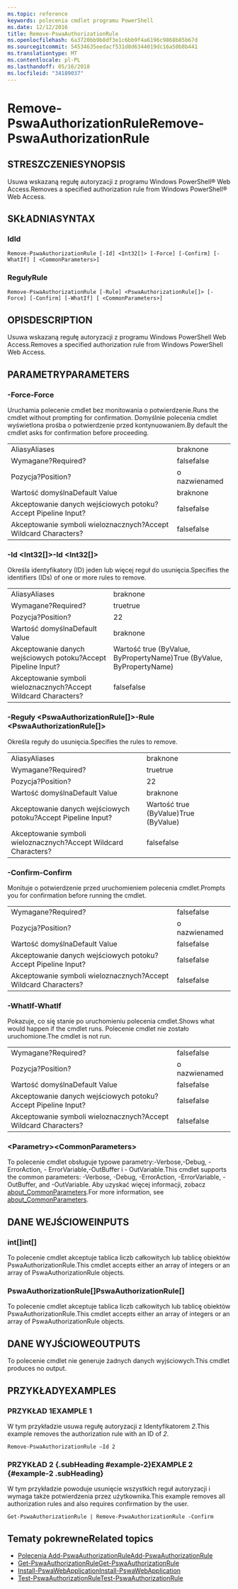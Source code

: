 ```yaml
---
ms.topic: reference
keywords: polecenia cmdlet programu PowerShell
ms.date: 12/12/2016
title: Remove-PswaAuthorizationRule
ms.openlocfilehash: 6a3720bb9b8df3e1c6bb9f4a6196c9868b85b67d
ms.sourcegitcommit: 54534635eedacf531d8d6344019dc16a50b8b441
ms.translationtype: MT
ms.contentlocale: pl-PL
ms.lasthandoff: 05/16/2018
ms.locfileid: "34189037"
---
```

# <a name="remove-pswaauthorizationrule"></a><span data-ttu-id="388e3-103">Remove-PswaAuthorizationRule</span><span class="sxs-lookup"><span data-stu-id="388e3-103">Remove-PswaAuthorizationRule</span></span>

## <a name="synopsis"></a><span data-ttu-id="388e3-104">STRESZCZENIE</span><span class="sxs-lookup"><span data-stu-id="388e3-104">SYNOPSIS</span></span>

<span data-ttu-id="388e3-105">Usuwa wskazaną regułę autoryzacji z programu Windows PowerShell® Web Access.</span><span class="sxs-lookup"><span data-stu-id="388e3-105">Removes a specified authorization rule from Windows PowerShell® Web Access.</span></span>

## <a name="syntax"></a><span data-ttu-id="388e3-106">SKŁADNIA</span><span class="sxs-lookup"><span data-stu-id="388e3-106">SYNTAX</span></span>

### <a name="id"></a><span data-ttu-id="388e3-107">Id</span><span class="sxs-lookup"><span data-stu-id="388e3-107">Id</span></span>
```
Remove-PswaAuthorizationRule [-Id] <Int32[]> [-Force] [-Confirm] [-WhatIf] [ <CommonParameters>]
```

### <a name="rule"></a><span data-ttu-id="388e3-108">Reguły</span><span class="sxs-lookup"><span data-stu-id="388e3-108">Rule</span></span>
```
Remove-PswaAuthorizationRule [-Rule] <PswaAuthorizationRule[]> [-Force] [-Confirm] [-WhatIf] [ <CommonParameters>]
```

## <a name="description"></a><span data-ttu-id="388e3-109">OPIS</span><span class="sxs-lookup"><span data-stu-id="388e3-109">DESCRIPTION</span></span>

<span data-ttu-id="388e3-110">Usuwa wskazaną regułę autoryzacji z programu Windows PowerShell Web Access.</span><span class="sxs-lookup"><span data-stu-id="388e3-110">Removes a specified authorization rule from Windows PowerShell Web Access.</span></span>

## <a name="parameters"></a><span data-ttu-id="388e3-111">PARAMETRY</span><span class="sxs-lookup"><span data-stu-id="388e3-111">PARAMETERS</span></span>

### <a name="-force"></a><span data-ttu-id="388e3-112">-Force</span><span class="sxs-lookup"><span data-stu-id="388e3-112">-Force</span></span>

<span data-ttu-id="388e3-113">Uruchamia polecenie cmdlet bez monitowania o potwierdzenie.</span><span class="sxs-lookup"><span data-stu-id="388e3-113">Runs the cmdlet without prompting for confirmation.</span></span> <span data-ttu-id="388e3-114">Domyślnie polecenia cmdlet wyświetlona prośba o potwierdzenie przed kontynuowaniem.</span><span class="sxs-lookup"><span data-stu-id="388e3-114">By default the cmdlet asks for confirmation before proceeding.</span></span>

|||
|-|-|
| <span data-ttu-id="388e3-115">Aliasy</span><span class="sxs-lookup"><span data-stu-id="388e3-115">Aliases</span></span>                              | <span data-ttu-id="388e3-116">brak</span><span class="sxs-lookup"><span data-stu-id="388e3-116">none</span></span>                                 |
| <span data-ttu-id="388e3-117">Wymagane?</span><span class="sxs-lookup"><span data-stu-id="388e3-117">Required?</span></span>                            | <span data-ttu-id="388e3-118">false</span><span class="sxs-lookup"><span data-stu-id="388e3-118">false</span></span>                                |
| <span data-ttu-id="388e3-119">Pozycja?</span><span class="sxs-lookup"><span data-stu-id="388e3-119">Position?</span></span>                            | <span data-ttu-id="388e3-120">o nazwie</span><span class="sxs-lookup"><span data-stu-id="388e3-120">named</span></span>                                |
| <span data-ttu-id="388e3-121">Wartość domyślna</span><span class="sxs-lookup"><span data-stu-id="388e3-121">Default Value</span></span>                        | <span data-ttu-id="388e3-122">brak</span><span class="sxs-lookup"><span data-stu-id="388e3-122">none</span></span>                                 |
| <span data-ttu-id="388e3-123">Akceptowanie danych wejściowych potoku?</span><span class="sxs-lookup"><span data-stu-id="388e3-123">Accept Pipeline Input?</span></span>               | <span data-ttu-id="388e3-124">false</span><span class="sxs-lookup"><span data-stu-id="388e3-124">false</span></span>                                |
| <span data-ttu-id="388e3-125">Akceptowanie symboli wieloznacznych?</span><span class="sxs-lookup"><span data-stu-id="388e3-125">Accept Wildcard Characters?</span></span>          | <span data-ttu-id="388e3-126">false</span><span class="sxs-lookup"><span data-stu-id="388e3-126">false</span></span>                                |

### <a name="-id-ltint32gt"></a><span data-ttu-id="388e3-127">-Id &lt;Int32\[\]&gt;</span><span class="sxs-lookup"><span data-stu-id="388e3-127">-Id &lt;Int32\[\]&gt;</span></span>

<span data-ttu-id="388e3-128">Określa identyfikatory (ID) jeden lub więcej reguł do usunięcia.</span><span class="sxs-lookup"><span data-stu-id="388e3-128">Specifies the identifiers (IDs) of one or more rules to remove.</span></span>

|||
|-|-|
| <span data-ttu-id="388e3-129">Aliasy</span><span class="sxs-lookup"><span data-stu-id="388e3-129">Aliases</span></span>                              | <span data-ttu-id="388e3-130">brak</span><span class="sxs-lookup"><span data-stu-id="388e3-130">none</span></span>                                 |
| <span data-ttu-id="388e3-131">Wymagane?</span><span class="sxs-lookup"><span data-stu-id="388e3-131">Required?</span></span>                            | <span data-ttu-id="388e3-132">true</span><span class="sxs-lookup"><span data-stu-id="388e3-132">true</span></span>                                 |
| <span data-ttu-id="388e3-133">Pozycja?</span><span class="sxs-lookup"><span data-stu-id="388e3-133">Position?</span></span>                            | <span data-ttu-id="388e3-134">2</span><span class="sxs-lookup"><span data-stu-id="388e3-134">2</span></span>                                    |
| <span data-ttu-id="388e3-135">Wartość domyślna</span><span class="sxs-lookup"><span data-stu-id="388e3-135">Default Value</span></span>                        | <span data-ttu-id="388e3-136">brak</span><span class="sxs-lookup"><span data-stu-id="388e3-136">none</span></span>                                 |
| <span data-ttu-id="388e3-137">Akceptowanie danych wejściowych potoku?</span><span class="sxs-lookup"><span data-stu-id="388e3-137">Accept Pipeline Input?</span></span>               | <span data-ttu-id="388e3-138">Wartość true (ByValue, ByPropertyName)</span><span class="sxs-lookup"><span data-stu-id="388e3-138">True (ByValue, ByPropertyName)</span></span>       |
| <span data-ttu-id="388e3-139">Akceptowanie symboli wieloznacznych?</span><span class="sxs-lookup"><span data-stu-id="388e3-139">Accept Wildcard Characters?</span></span>          | <span data-ttu-id="388e3-140">false</span><span class="sxs-lookup"><span data-stu-id="388e3-140">false</span></span>                                |

### <a name="-rule-ltpswaauthorizationrulegt"></a><span data-ttu-id="388e3-141">-Reguły &lt;PswaAuthorizationRule\[\]&gt;</span><span class="sxs-lookup"><span data-stu-id="388e3-141">-Rule &lt;PswaAuthorizationRule\[\]&gt;</span></span>

<span data-ttu-id="388e3-142">Określa reguły do usunięcia.</span><span class="sxs-lookup"><span data-stu-id="388e3-142">Specifies the rules to remove.</span></span>

|||
|-|-|
| <span data-ttu-id="388e3-143">Aliasy</span><span class="sxs-lookup"><span data-stu-id="388e3-143">Aliases</span></span>                              | <span data-ttu-id="388e3-144">brak</span><span class="sxs-lookup"><span data-stu-id="388e3-144">none</span></span>                                 |
| <span data-ttu-id="388e3-145">Wymagane?</span><span class="sxs-lookup"><span data-stu-id="388e3-145">Required?</span></span>                            | <span data-ttu-id="388e3-146">true</span><span class="sxs-lookup"><span data-stu-id="388e3-146">true</span></span>                                 |
| <span data-ttu-id="388e3-147">Pozycja?</span><span class="sxs-lookup"><span data-stu-id="388e3-147">Position?</span></span>                            | <span data-ttu-id="388e3-148">2</span><span class="sxs-lookup"><span data-stu-id="388e3-148">2</span></span>                                    |
| <span data-ttu-id="388e3-149">Wartość domyślna</span><span class="sxs-lookup"><span data-stu-id="388e3-149">Default Value</span></span>                        | <span data-ttu-id="388e3-150">brak</span><span class="sxs-lookup"><span data-stu-id="388e3-150">none</span></span>                                 |
| <span data-ttu-id="388e3-151">Akceptowanie danych wejściowych potoku?</span><span class="sxs-lookup"><span data-stu-id="388e3-151">Accept Pipeline Input?</span></span>               | <span data-ttu-id="388e3-152">Wartość true (ByValue)</span><span class="sxs-lookup"><span data-stu-id="388e3-152">True (ByValue)</span></span>                       |
| <span data-ttu-id="388e3-153">Akceptowanie symboli wieloznacznych?</span><span class="sxs-lookup"><span data-stu-id="388e3-153">Accept Wildcard Characters?</span></span>          | <span data-ttu-id="388e3-154">false</span><span class="sxs-lookup"><span data-stu-id="388e3-154">false</span></span>                                |

### <a name="-confirm"></a><span data-ttu-id="388e3-155">-Confirm</span><span class="sxs-lookup"><span data-stu-id="388e3-155">-Confirm</span></span>

<span data-ttu-id="388e3-156">Monituje o potwierdzenie przed uruchomieniem polecenia cmdlet.</span><span class="sxs-lookup"><span data-stu-id="388e3-156">Prompts you for confirmation before running the cmdlet.</span></span>

|||
|-|-|
| <span data-ttu-id="388e3-157">Wymagane?</span><span class="sxs-lookup"><span data-stu-id="388e3-157">Required?</span></span>                            | <span data-ttu-id="388e3-158">false</span><span class="sxs-lookup"><span data-stu-id="388e3-158">false</span></span>                                |
| <span data-ttu-id="388e3-159">Pozycja?</span><span class="sxs-lookup"><span data-stu-id="388e3-159">Position?</span></span>                            | <span data-ttu-id="388e3-160">o nazwie</span><span class="sxs-lookup"><span data-stu-id="388e3-160">named</span></span>                                |
| <span data-ttu-id="388e3-161">Wartość domyślna</span><span class="sxs-lookup"><span data-stu-id="388e3-161">Default Value</span></span>                        | <span data-ttu-id="388e3-162">false</span><span class="sxs-lookup"><span data-stu-id="388e3-162">false</span></span>                                |
| <span data-ttu-id="388e3-163">Akceptowanie danych wejściowych potoku?</span><span class="sxs-lookup"><span data-stu-id="388e3-163">Accept Pipeline Input?</span></span>               | <span data-ttu-id="388e3-164">false</span><span class="sxs-lookup"><span data-stu-id="388e3-164">false</span></span>                                |
| <span data-ttu-id="388e3-165">Akceptowanie symboli wieloznacznych?</span><span class="sxs-lookup"><span data-stu-id="388e3-165">Accept Wildcard Characters?</span></span>          | <span data-ttu-id="388e3-166">false</span><span class="sxs-lookup"><span data-stu-id="388e3-166">false</span></span>                                |

### <a name="-whatif"></a><span data-ttu-id="388e3-167">-WhatIf</span><span class="sxs-lookup"><span data-stu-id="388e3-167">-WhatIf</span></span>

<span data-ttu-id="388e3-168">Pokazuje, co się stanie po uruchomieniu polecenia cmdlet.</span><span class="sxs-lookup"><span data-stu-id="388e3-168">Shows what would happen if the cmdlet runs.</span></span> <span data-ttu-id="388e3-169">Polecenie cmdlet nie zostało uruchomione.</span><span class="sxs-lookup"><span data-stu-id="388e3-169">The cmdlet is not run.</span></span>

|||
|-|-|
| <span data-ttu-id="388e3-170">Wymagane?</span><span class="sxs-lookup"><span data-stu-id="388e3-170">Required?</span></span>                            | <span data-ttu-id="388e3-171">false</span><span class="sxs-lookup"><span data-stu-id="388e3-171">false</span></span>                                |
| <span data-ttu-id="388e3-172">Pozycja?</span><span class="sxs-lookup"><span data-stu-id="388e3-172">Position?</span></span>                            | <span data-ttu-id="388e3-173">o nazwie</span><span class="sxs-lookup"><span data-stu-id="388e3-173">named</span></span>                                |
| <span data-ttu-id="388e3-174">Wartość domyślna</span><span class="sxs-lookup"><span data-stu-id="388e3-174">Default Value</span></span>                        | <span data-ttu-id="388e3-175">false</span><span class="sxs-lookup"><span data-stu-id="388e3-175">false</span></span>                                |
| <span data-ttu-id="388e3-176">Akceptowanie danych wejściowych potoku?</span><span class="sxs-lookup"><span data-stu-id="388e3-176">Accept Pipeline Input?</span></span>               | <span data-ttu-id="388e3-177">false</span><span class="sxs-lookup"><span data-stu-id="388e3-177">false</span></span>                                |
| <span data-ttu-id="388e3-178">Akceptowanie symboli wieloznacznych?</span><span class="sxs-lookup"><span data-stu-id="388e3-178">Accept Wildcard Characters?</span></span>          | <span data-ttu-id="388e3-179">false</span><span class="sxs-lookup"><span data-stu-id="388e3-179">false</span></span>                                |

### <a name="ltcommonparametersgt"></a><span data-ttu-id="388e3-180">&lt;Parametry&gt;</span><span class="sxs-lookup"><span data-stu-id="388e3-180">&lt;CommonParameters&gt;</span></span>

<span data-ttu-id="388e3-181">To polecenie cmdlet obsługuje typowe parametry:-Verbose,-Debug, - ErrorAction, - ErrorVariable,-OutBuffer i - OutVariable.</span><span class="sxs-lookup"><span data-stu-id="388e3-181">This cmdlet supports the common parameters: -Verbose, -Debug, -ErrorAction, -ErrorVariable, -OutBuffer, and -OutVariable.</span></span>
<span data-ttu-id="388e3-182">Aby uzyskać więcej informacji, zobacz [about_CommonParameters](http://go.microsoft.com/fwlink/p/?LinkID=113216).</span><span class="sxs-lookup"><span data-stu-id="388e3-182">For more information, see [about_CommonParameters](http://go.microsoft.com/fwlink/p/?LinkID=113216).</span></span>

## <a name="inputs"></a><span data-ttu-id="388e3-183">DANE WEJŚCIOWE</span><span class="sxs-lookup"><span data-stu-id="388e3-183">INPUTS</span></span>

### <a name="int"></a><span data-ttu-id="388e3-184">int\[\]</span><span class="sxs-lookup"><span data-stu-id="388e3-184">int\[\]</span></span>

<span data-ttu-id="388e3-185">To polecenie cmdlet akceptuje tablica liczb całkowitych lub tablicę obiektów PswaAuthorizationRule.</span><span class="sxs-lookup"><span data-stu-id="388e3-185">This cmdlet accepts either an array of integers or an array of PswaAuthorizationRule objects.</span></span>

### <a name="pswaauthorizationrule"></a><span data-ttu-id="388e3-186">PswaAuthorizationRule\[\]</span><span class="sxs-lookup"><span data-stu-id="388e3-186">PswaAuthorizationRule\[\]</span></span>

<span data-ttu-id="388e3-187">To polecenie cmdlet akceptuje tablica liczb całkowitych lub tablicę obiektów PswaAuthorizationRule.</span><span class="sxs-lookup"><span data-stu-id="388e3-187">This cmdlet accepts either an array of integers or an array of PswaAuthorizationRule objects.</span></span>

## <a name="outputs"></a><span data-ttu-id="388e3-188">DANE WYJŚCIOWE</span><span class="sxs-lookup"><span data-stu-id="388e3-188">OUTPUTS</span></span>

<span data-ttu-id="388e3-189">To polecenie cmdlet nie generuje żadnych danych wyjściowych.</span><span class="sxs-lookup"><span data-stu-id="388e3-189">This cmdlet produces no output.</span></span>

## <a name="examples"></a><span data-ttu-id="388e3-190">PRZYKŁADY</span><span class="sxs-lookup"><span data-stu-id="388e3-190">EXAMPLES</span></span>

### <a name="example-1"></a><span data-ttu-id="388e3-191">PRZYKŁAD 1</span><span class="sxs-lookup"><span data-stu-id="388e3-191">EXAMPLE 1</span></span>

<span data-ttu-id="388e3-192">W tym przykładzie usuwa regułę autoryzacji z Identyfikatorem *2*.</span><span class="sxs-lookup"><span data-stu-id="388e3-192">This example removes the authorization rule with an ID of *2*.</span></span>

```
Remove-PswaAuthorizationRule –Id 2
```

### <a name="example-2-example-2-subheading"></a><span data-ttu-id="388e3-193">PRZYKŁAD 2 {.subHeading #example-2}</span><span class="sxs-lookup"><span data-stu-id="388e3-193">EXAMPLE 2 {#example-2 .subHeading}</span></span>

<span data-ttu-id="388e3-194">W tym przykładzie powoduje usunięcie wszystkich reguł autoryzacji i wymaga także potwierdzenia przez użytkownika.</span><span class="sxs-lookup"><span data-stu-id="388e3-194">This example removes all authorization rules and also requires confirmation by the user.</span></span>

```
Get-PswaAuthorizationRule | Remove-PswaAuthorizationRule -Confirm
```

## <a name="related-topics"></a><span data-ttu-id="388e3-195">Tematy pokrewne</span><span class="sxs-lookup"><span data-stu-id="388e3-195">Related topics</span></span>

- [<span data-ttu-id="388e3-196">Polecenia Add-PswaAuthorizationRule</span><span class="sxs-lookup"><span data-stu-id="388e3-196">Add-PswaAuthorizationRule</span></span>](add-pswaauthorizationrule.md)
- [<span data-ttu-id="388e3-197">Get-PswaAuthorizationRule</span><span class="sxs-lookup"><span data-stu-id="388e3-197">Get-PswaAuthorizationRule</span></span>](get-pswaauthorizationrule.md)
- [<span data-ttu-id="388e3-198">Install-PswaWebApplication</span><span class="sxs-lookup"><span data-stu-id="388e3-198">Install-PswaWebApplication</span></span>](install-pswawebapplication.md)
- [<span data-ttu-id="388e3-199">Test-PswaAuthorizationRule</span><span class="sxs-lookup"><span data-stu-id="388e3-199">Test-PswaAuthorizationRule</span></span>](test-pswaauthorizationrule.md)
